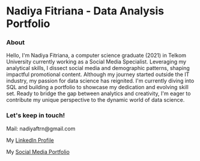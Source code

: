 <h1><b>Nadiya Fitriana - Data Analysis Portfolio</b></h1>

<h3>About</h3>
<p>Hello, I'm Nadiya Fitriana, a computer science graduate (2021) in Telkom University currently working as a Social Media Specialist. Leveraging my analytical skills, I dissect social media and demographic patterns, shaping impactful promotional content. Although my journey started outside the IT industry, my passion for data science has reignited. I'm currently diving into SQL and building a portfolio to showcase my dedication and evolving skill set. Ready to bridge the gap between analytics and creativity, I'm eager to contribute my unique perspective to the dynamic world of data science.</p>

<h3>Let's keep in touch!</h3>
<p>Mail: nadiyaftrn@gmail.com</p>
<p>My <a href="https://www.linkedin.com/in/nadiya-fitriana/">LinkedIn Profile</a></p>
<p>My <a href="https://nadiyaf.journoportfolio.com/">Social Media Portfolio</a></p>
